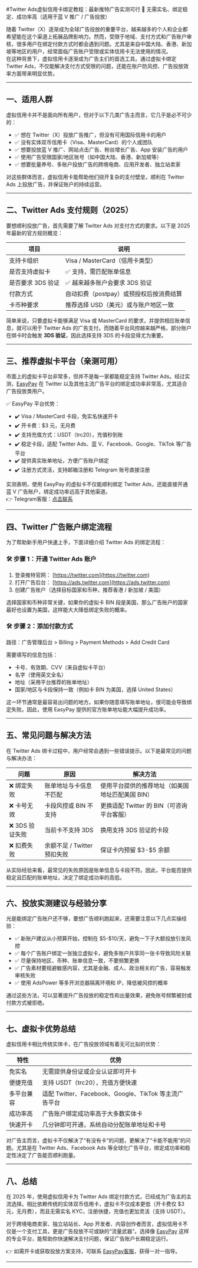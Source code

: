 #Twitter Ads虚拟信用卡绑定教程：最新推特广告实测可行
🔐 无需实名、绑定稳定、成功率高（适用于蓝 V 推广 / 广告投放）

随着 Twitter（X）逐渐成为全球广告投放的重要平台，越来越多的个人和企业都希望能在这个渠道上拓展品牌影响力。然而，受限于地域、支付方式和广告账户审核，很多用户在绑定付款方式时都会遇到问题。尤其是来自中国大陆、香港、新加坡等地区的用户，经常面临广告账户受限或实体信用卡无法使用的情况。  
在这种背景下，虚拟信用卡逐渐成为广告主们的首选工具。通过虚拟卡绑定 Twitter Ads，不仅能解决支付方式受限的问题，还能在账户防风控、广告投放效率方面带来明显优势。

---

## 一、适用人群

虚拟信用卡并不是面向所有用户，但对于以下几类广告主而言，它几乎是必不可少的：

- ✅ 想在 Twitter（X）投放广告推广，但没有可用国际信用卡的用户  
- ✅ 没有实体双币信用卡（Visa、MasterCard）的个人或团队  
- ✅ 想要投放蓝 V 推广、网站点击广告、粉丝增长广告、App 安装广告的用户  
- ✅ 使用广告受限国家/地区账号（如中国大陆、香港、新加坡等）  
- ✅ 想要批量养号、多账户投放广告的跨境电商、应用开发者、独立站卖家  

对这些群体而言，虚拟信用卡能帮助他们绕开复杂的支付壁垒，顺利在 Twitter Ads 上投放广告，并保证账户的持续运营。

---

## 二、Twitter Ads 支付规则（2025）

要想顺利投放广告，首先需要了解 Twitter Ads 对支付方式的要求。以下是 2025 年最新的官方规则概览：

| 项目 | 说明 |
|------|------|
| 支持卡组织 | Visa / MasterCard（信用卡类型） |
| 是否支持虚拟卡 | ✅ 支持，需匹配账单信息 |
| 是否要求 3DS 验证 | ✅ 越来越多账户会要求 3DS 验证 |
| 付款方式 | 自动扣费（postpay）或预授权后按消费结算 |
| 卡币种要求 | 推荐选择 USD（美元）或与账户地区一致 |

简单来说，只要虚拟卡能够满足 Visa 或 MasterCard 的要求，并提供相应账单信息，就可以用于 Twitter Ads 的广告支付。而随着平台风控越来越严格，部分账户在绑卡时会触发 **3DS 验证**，因此选择支持 3DS 的卡段显得尤为重要。

---

## 三、推荐虚拟卡平台（亲测可用）

市面上的虚拟卡平台非常多，但并不是每一家都能稳定支持 Twitter Ads。经过实测，[EasyPay](https://easy-pay.site/home) 在 Twitter 以及其他主流广告平台的绑定成功率非常高，尤其适合广告投放类用户。

✅ EasyPay 平台优势：

- ✔️ Visa / MasterCard 卡段，免实名快速开卡  
- ✔️ 开卡费：$3 元，无月费  
- ✔️ 支持充值方式：USDT（trc20），充值秒到账  
- ✔️ 稳定卡段，适配 Twitter Ads、蓝 V、Facebook、Google、TikTok 等广告平台  
- ✔️ 提供真实账单地址，方便广告账户绑定  
- ✔️ 注册方式灵活，支持邮箱注册和 Telegram 账号直接注册  

实测表明，使用 EasyPay 的虚拟卡不仅能顺利绑定 Twitter Ads，还能直接开通蓝 V 广告账户，绑定成功率远高于其他渠道。  
👉 Telegram客服：[点击联系](https://t.me/easypay_u)

---

## 四、Twitter 广告账户绑定流程

为了帮助新手用户快速上手，下面详细介绍 Twitter Ads 的绑定流程：

### 🛠 步骤 1：开通 Twitter Ads 账户

1. 登录推特官网： [https://twitter.com](https://twitter.com)  
2. 打开广告后台： [https://ads.twitter.com](https://ads.twitter.com)  
3. 创建广告账户（选择目标国家和币种，推荐香港 / 新加坡 / 美国）

选择国家和币种非常关键，如果你的虚拟卡 BIN 段是美国，那么广告账户的国家最好也设置为美国，这样能大大降低绑定失败的概率。

### 🛠 步骤 2：添加付款方式

路径：广告管理后台 > Billing > Payment Methods > Add Credit Card  

需要填写的信息包括：  

- 卡号、有效期、CVV（来自虚拟卡平台）  
- 名字（使用英文全名）  
- 地址（采用平台推荐的账单地址）  
- 国家/地区与卡段保持一致（例如卡 BIN 为美国，选择 United States）  

这一环节通常是最容易出问题的地方。如果你随意填写账单地址，很可能会导致绑定失败。因此，使用 EasyPay 提供的官方账单地址能大幅提升成功率。

---

## 五、常见问题与解决方法

在 Twitter Ads 绑卡过程中，用户经常会遇到一些错误提示。以下是最常见的问题与解决办法：

| 问题 | 原因 | 解决方法 |
|------|------|----------|
| ❌ 绑定失败 | 账单地址与卡信息不匹配 | 使用平台提供的推荐地址（如美国地址匹配美国 BIN） |
| ❌ 卡号无效 | 卡段风控或 BIN 不支持 | 更换适配 Twitter 的 BIN（可咨询平台客服） |
| ❌ 3DS 验证失败 | 当前卡不支持 3DS | 换用支持 3DS 验证的卡段 |
| ❌ 扣费失败 | 余额不足 / Twitter 预扣失败 | 保证卡内预留 \$3-\$5 余额 |

从实际经验来看，最常见的失败原因是账单信息与卡段不符。因此，平台能否提供稳定且匹配的账单地址，决定了绑定成功率的高低。

---

## 六、投放实测建议与经验分享

光是能绑定广告账户还不够，要想广告顺利跑起来，还需要注意以下几点实操经验：

- ✅ 新账户建议从小预算开始，控制在 \$5-\$10/天，避免一下子大额投放引发风控  
- ✅ 每个广告账户绑定一张独立虚拟卡，避免多账户共享同一张卡导致风险关联  
- ✅ 尽量保持地区、币种、账单信息一致，不要频繁更换  
- ✅ 广告素材要规避敏感内容，尤其是金融、成人、政治相关的广告，容易触发审核失败  
- ✅ 使用 AdsPower 等多开浏览器隔离环境和 IP，降低被风控的概率  

通过这些方法，可以显著提升广告投放的稳定性和出量效果，避免账号频繁被封或付款方式被拒绝。

---

## 七、虚拟卡优势总结

虚拟信用卡相比传统实体卡，在广告投放领域有着无可比拟的优势：

| 特性 | 优势 |
|------|------|
| 免实名 | 无需提供身份证或企业认证即可开卡 |
| 便捷充值 | 支持 USDT（trc20），充值方便快速 |
| 多平台兼容 | 适配 Twitter、Facebook、Google、TikTok 等主流广告平台 |
| 成功率高 | 广告账户绑定成功率高于大多数实体卡 |
| 快速开卡 | 几分钟即可开通，系统自动分配账单地址和卡号 |

对广告主而言，虚拟卡不仅解决了“有没有卡”的问题，更解决了“卡能不能用”的问题。尤其是在 Twitter Ads、Facebook Ads 等全球化广告平台，绑定成功率和稳定性决定了广告能否顺利跑量。

---

## 八、总结

在 2025 年，使用虚拟信用卡为 Twitter Ads 绑定付款方式，已经成为广告主的主流选择。相比依赖传统的实体双币信用卡，虚拟卡不仅成本更低（开卡费仅 $3 元，无月费），而且无需实名 KYC，注册快捷，充值也更加灵活（支持 USDT）。  

对于跨境电商卖家、独立站站长、App 开发者、内容创作者而言，虚拟信用卡不仅是一个支付工具，更是广告投放不可或缺的“流量武器”。选择像 [EasyPay](https://easy-pay.site/home) 这样的专业平台，能帮助你快速解决支付问题，保证广告账户长期稳定运行。  

👉 如需开卡或获取投放方案支持，可联系 [EasyPay客服](https://t.me/easypay_u)，获得一对一指导。

---

